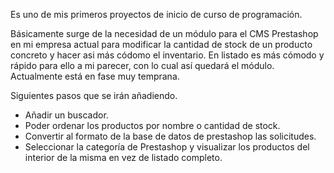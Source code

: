 Es uno de mis primeros proyectos de inicio de curso de programación.

Básicamente surge de la necesidad de un módulo para el CMS Prestashop  en mi empresa actual para modificar la cantidad de stock de un producto concreto y hacer asi más códomo el inventario.
En listado es más cómodo y rápido para ello a mi parecer, con lo cual así quedará el módulo.
Actualmente está en fase muy temprana.

Siguientes pasos que se irán añadiendo.

- Añadir un buscador.
- Poder ordenar los productos por nombre o cantidad de stock.
- Convertir al formato de la base de datos de prestashop las solicitudes.
- Seleccionar la categoría de Prestashop y visualizar los productos del interior de la misma en vez de listado completo.
